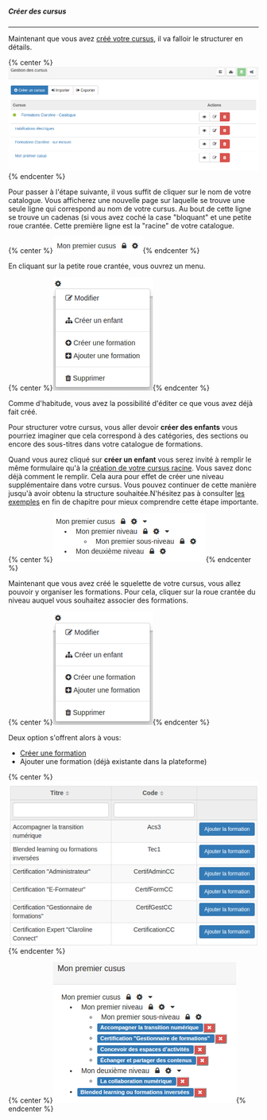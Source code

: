 ##### Créer des cursus
---
Maintenant que vous avez [créé votre cursus](admin-cursus.md), il va falloir le structurer en détails.

{% center %}![](images/cursus-fig29.png){% endcenter %}

Pour passer à l'étape suivante, il vous suffit de cliquer sur le nom de votre catalogue. Vous afficherez une nouvelle page sur laquelle se trouve une seule ligne qui correspond au nom de votre cursus. Au bout de cette ligne se trouve un cadenas (si vous avez coché la case "bloquant" et une petite roue crantée. Cette première ligne est la "racine" de votre catalogue.

{% center %}![](images/cursus-fig32.png){% endcenter %}

En cliquant sur la petite roue crantée, vous ouvrez un menu. 

{% center %}![](images/cursus-fig33.png){% endcenter %}

Comme d'habitude, vous avez la possibilité d'éditer ce que vous avez déjà fait créé. 

Pour structurer votre cursus, vous aller devoir **créer des enfants** vous pourriez imaginer que cela correspond à des catégories, des sections ou encore des sous-titres dans votre catalogue de formations. 

Quand vous aurez cliqué sur **créer un enfant** vous serez invité à remplir le même formulaire qu'à la [création de votre cursus racine](admin-cursus.md). Vous savez donc déjà comment le remplir. Cela aura pour effet de créer une niveau supplémentaire dans votre cursus. Vous pouvez continuer de cette manière jusqu'à avoir obtenu la structure souhaitée.N'hésitez pas à consulter [les exemples](examples.md) en fin de chapitre pour mieux comprendre cette étape importante. 

{% center %}![](images/cursus-fig34.png){% endcenter %}

Maintenant que vous avez créé le squelette de votre cursus, vous allez pouvoir y organiser les formations. Pour cela, cliquer sur la roue crantée du niveau auquel vous souhaitez associer des formations. 

{% center %}![](images/cursus-fig33.png){% endcenter %}

Deux option s'offrent alors à vous:

*    [Créer une formation](create-trainings.md)
*    Ajouter une formation (déjà existante dans la plateforme)

{% center %}![](images/cursus-fig38.png){% endcenter %}


{% center %}![](images/cursus-fig40.png){% endcenter %}


